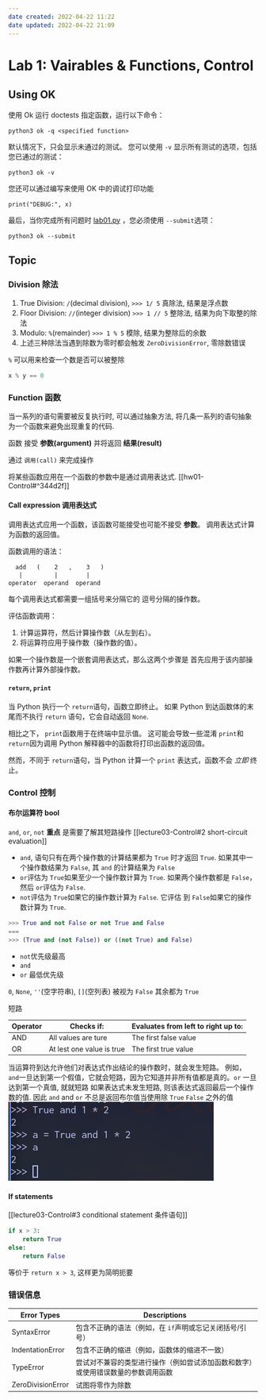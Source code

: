 ```yaml
---
date created: 2022-04-22 11:22
date updated: 2022-04-22 21:09
---
```


# Lab 1: Vairables & Functions, Control

## Using OK

使用 Ok 运行 doctests 指定函数，运行以下命令：

```shell
python3 ok -q <specified function>
```

默认情况下，只会显示未通过的测试。 您可以使用 `-v` 显示所有测试的选项，包括您已通过的测试：

```shell
python3 ok -v
```

您还可以通过编写来使用 OK 中的调试打印功能

```shell
print("DEBUG:", x)
```

最后，当你完成所有问题时 [lab01.py](https://inst.eecs.berkeley.edu/~cs61a/fa20/lab/lab01/lab01.py) ，您必须使用 `--submit`选项：

```shell
python3 ok --submit
```

## Topic

### Division 除法

1. True Division: `/`(decimal division), `>>> 1/ 5` 真除法, 结果是浮点数
2. Floor Division: `//`(integer division) `>>> 1 // 5` 整除法, 结果为向下取整的除法
3. Modulo: `%`(remainder) `>>> 1 % 5` 模除,  结果为整除后的余数
4. 上述三种除法当遇到除数为零时都会触发 `ZeroDivisionError`, 零除数错误

`%` 可以用来检查一个数是否可以被整除

```python
x % y == 0
```

### Function 函数

当一系列的语句需要被反复执行时, 可以通过抽象方法, 将几条一系列的语句抽象为一个函数来避免出现重复的代码.

函数 接受 **参数(argument)** 并将返回 **结果(result)**

通过 `调用(call)` 来完成操作

将某些函数应用在一个函数的参数中是通过调用表达式. [[hw01-Control#^344d2f]]

#### Call expression 调用表达式

调用表达式应用一个函数，该函数可能接受也可能不接受 **参数**。 调用表达式计算为函数的返回值。

函数调用的语法：

```
  add   (    2   ,    3   )
   |         |        |
operator  operand  operand
```

每个调用表达式都需要一组括号来分隔它的 逗号分隔的操作数。

评估函数调用：

1. 计算运算符，然后计算操作数（从左到右）。
2. 将运算符应用于操作数（操作数的值）。

如果一个操作数是一个嵌套调用表达式，那么这两个步骤是 首先应用于该内部操作数再计算外部操作数。

#### `return`, `print`

当 Python 执行一个 `return`语句，函数立即终止。 如果 Python 到达函数体的末尾而不执行 `return` 语句，它会自动返回 `None`.

相比之下， `print`函数用于在终端中显示值。 这可能会导致一些混淆 `print`和 `return`因为调用 Python 解释器中的函数将打印出函数的返回值。

然而，不同于 `return`语句，当 Python 计算一个 `print` 表达式，函数不会 _立即_ 终止。

### Control 控制

#### 布尔运算符 bool

`and`, `or`, `not`
**重点** 是需要了解其短路操作
[[lecture03-Control#2 short-circuit evaluation]]

- `and`, 语句只有在两个操作数的计算结果都为 `True` 时才返回 `True`. 如果其中一个操作数结果为 `False`, 其 `and` 的计算结果为 `False`
- `or`评估为 `True`如果至少一个操作数计算为 `True`. 如果两个操作数都是 `False`， 然后 `or`评估为 `False`.
- `not`评估为 `True`如果它的操作数计算为 `False`. 它评估 到 `False`如果它的操作数计算为 `True`.

```python
>>> True and not False or not True and False
===
>>> (True and (not False)) or ((not True) and False)
```

- `not`优先级最高
- `and`
- `or` 最低优先级

`0`, `None`, `''`(空字符串), `[]`(空列表) 被视为 `False`
其余都为 `True`

短路

| Operator | Checks if:                | Evaluates from left to right up to: |
| -------- | ------------------------- | ----------------------------------- |
| AND      | All values are ture       | The first false value               |
| OR       | At lest one value is true | The first true value                |

当运算符到达允许他们对表达式作出结论的操作数时，就会发生短路。 例如， `and`一旦达到第一个假值，它就会短路，因为它知道并非所有值都是真的。`or` 一旦达到第一个真值, 就就短路
如果表达式未发生短路, 则该表达式返回最后一个操作数的值. 因此 `and` and `or` 不总是返回布尔值当使用除 `True` `False` 之外的值
![](./attachments/Pasted%20image%2020220422194315.png)

#### If statements

[[lecture03-Control#3 conditional statement 条件语句]]

```python
if x > 3:
	return True
else:
	return False
```

等价于 `return x > 3`, 这样更为简明扼要

### 错误信息

| Error Types       | Descriptions                             |
| ----------------- | ---------------------------------------- |
| SyntaxError       | 包含不正确的语法（例如，在 `if`声明或忘记关闭括号/引号）          |
| IndentationError  | 包含不正确的缩进（例如，函数体的缩进不一致）                   |
| TypeError         | 尝试对不兼容的类型进行操作（例如尝试添加函数和数字）或使用错误数量的参数调用函数 |
| ZeroDivisionError | 试图将零作为除数                                 |
